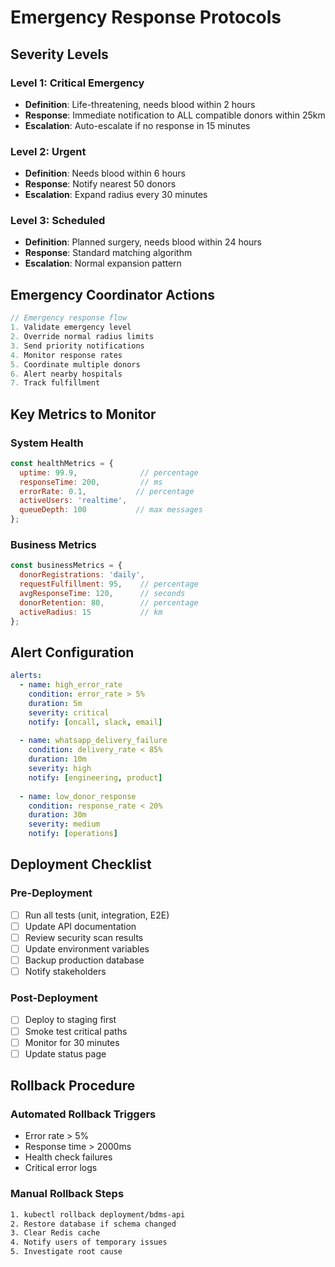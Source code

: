 # Emergency Response Protocols

## Severity Levels

### Level 1: Critical Emergency
- **Definition**: Life-threatening, needs blood within 2 hours
- **Response**: Immediate notification to ALL compatible donors within 25km
- **Escalation**: Auto-escalate if no response in 15 minutes

### Level 2: Urgent
- **Definition**: Needs blood within 6 hours
- **Response**: Notify nearest 50 donors
- **Escalation**: Expand radius every 30 minutes

### Level 3: Scheduled
- **Definition**: Planned surgery, needs blood within 24 hours
- **Response**: Standard matching algorithm
- **Escalation**: Normal expansion pattern

## Emergency Coordinator Actions

```javascript
// Emergency response flow
1. Validate emergency level
2. Override normal radius limits
3. Send priority notifications
4. Monitor response rates
5. Coordinate multiple donors
6. Alert nearby hospitals
7. Track fulfillment
```

## Key Metrics to Monitor

### System Health
```javascript
const healthMetrics = {
  uptime: 99.9,              // percentage
  responseTime: 200,         // ms
  errorRate: 0.1,           // percentage
  activeUsers: 'realtime',
  queueDepth: 100           // max messages
};
```

### Business Metrics
```javascript
const businessMetrics = {
  donorRegistrations: 'daily',
  requestFulfillment: 95,    // percentage
  avgResponseTime: 120,      // seconds
  donorRetention: 80,        // percentage
  activeRadius: 15           // km
};
```

## Alert Configuration

```yaml
alerts:
  - name: high_error_rate
    condition: error_rate > 5%
    duration: 5m
    severity: critical
    notify: [oncall, slack, email]
    
  - name: whatsapp_delivery_failure
    condition: delivery_rate < 85%
    duration: 10m
    severity: high
    notify: [engineering, product]
    
  - name: low_donor_response
    condition: response_rate < 20%
    duration: 30m
    severity: medium
    notify: [operations]
```

## Deployment Checklist

### Pre-Deployment
- [ ] Run all tests (unit, integration, E2E)
- [ ] Update API documentation
- [ ] Review security scan results
- [ ] Update environment variables
- [ ] Backup production database
- [ ] Notify stakeholders

### Post-Deployment
- [ ] Deploy to staging first
- [ ] Smoke test critical paths
- [ ] Monitor for 30 minutes
- [ ] Update status page

## Rollback Procedure

### Automated Rollback Triggers
- Error rate > 5%
- Response time > 2000ms
- Health check failures
- Critical error logs

### Manual Rollback Steps
```bash
1. kubectl rollback deployment/bdms-api
2. Restore database if schema changed
3. Clear Redis cache
4. Notify users of temporary issues
5. Investigate root cause
```